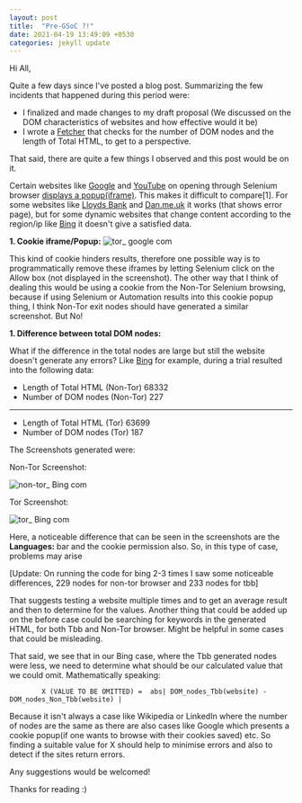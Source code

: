 ```yaml
---
layout: post
title:  "Pre-GSoC ?!"
date: 2021-04-19 13:49:09 +0530
categories: jekyll update
---
```



Hi All,

Quite a few days since I've posted a blog post. Summarizing the few incidents that happened during this period were:

- I finalized and made changes to my draft proposal (We discussed on the DOM characteristics of websites and how effective would it be)
- I wrote a [Fetcher](https://github.com/Hackhard/Fetcher/blob/main/exp.py) that checks for the number of DOM nodes and the length of Total HTML, to get to a perspective.

That said, there are quite a few things I observed and this post would be on it.


Certain websites like [Google](https://www.google.com) and [YouTube](https://www.youtube.com) on opening through Selenium browser [displays a popup(iframe)](https://stackoverflow.com/questions/64846902/how-to-get-rid-of-the-google-cookie-pop-up-with-my-selenium-automation).
This makes it difficult to compare[1]. For some websites like [Lloyds Bank](https://www.lloydsbank.com/) and [Dan.me.uk](https://dan.me.uk) it works (that shows error page), but for some dynamic websites that change content according to the region/ip like [Bing](https://www.bing.com/) it doesn't give a satisfied data.

**1. Cookie iframe/Popup:**
![tor_ google com](https://user-images.githubusercontent.com/34208125/115275027-e3749c00-a15e-11eb-8385-32fca0b18aec.png)

This kind of cookie hinders results, therefore one possible way is to programmatically remove these iframes by letting Selenium click on the Allow box (not displayed in the screenshot).
The other way that I think of dealing this would be using a cookie from the Non-Tor Selenium browsing, because if using Selenium or Automation results into this cookie popup thing, I think Non-Tor exit nodes should have generated a similar screenshot. But No!

**1. Difference between total DOM nodes:**

What if the difference in the total nodes are large but still the website doesn't generate any errors? Like [Bing](https://www.bing.com) for example, during a trial resulted into the following data:
 
  + Length of Total HTML (Non-Tor)     68332
  + Number of DOM nodes (Non-Tor)      227
  ----------------------------------------------
  + Length of Total HTML (Tor)     63699
  + Number of DOM nodes (Tor)      187


The Screenshots generated were:

Non-Tor Screenshot:

![non-tor_ Bing com](https://user-images.githubusercontent.com/34208125/115283643-466b3080-a169-11eb-8761-7474dd8f86f1.png)

Tor Screenshot:

![tor_ Bing com](https://user-images.githubusercontent.com/34208125/115283651-4834f400-a169-11eb-9678-f406c413b619.png)

Here, a noticeable difference that can be seen in the screenshots are the **Languages:** bar and the cookie permission also. So, in this type of case, problems may arise

[Update: On running the code for bing 2-3 times I saw some noticeable differences, 229 nodes for non-tor browser and 233 nodes for tbb]

That suggests testing a website multiple times and to get an average result and then to determine for the values.
Another thing that could be added up on the before case could be searching for keywords in the generated HTML, for both Tbb and Non-Tor browser. Might be helpful in some cases that could be misleading.

That said, we see that in our Bing case, where the Tbb generated nodes were less, we need to determine what should be our calculated value that we could omit. Mathematically speaking:

            X (VALUE TO BE OMITTED) =  abs| DOM_nodes_Tbb(website) - DOM_nodes_Non_Tbb(website) |
                                          
Because it isn't always a case like Wikipedia or LinkedIn where the number of nodes are the same as there are also cases like Google which presents a cookie popup(if one wants to browse with their cookies saved) etc.
So finding a suitable value for X should help to minimise errors and also to detect if the sites return errors.


Any suggestions would be welcomed!

Thanks for reading  :)
 




